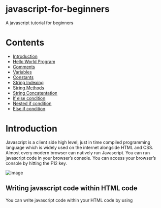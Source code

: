 # javascript-for-beginners
A javascript tutorial for beginners

# Contents
- [Introduction](https://github.com/SpaciousCoder78/javascript-for-beginners/blob/main/README.md#introduction) [](url)
- [Hello World Program](https://github.com/SpaciousCoder78/javascript-for-beginners#creating-a-hello-world-program) [](url)
- [Comments](https://github.com/SpaciousCoder78/javascript-for-beginners#comments) [](url)
- [Variables](https://github.com/SpaciousCoder78/javascript-for-beginners#variables) [](url)
- [Constants](https://github.com/SpaciousCoder78/javascript-for-beginners/blob/main/README.md#constants) [](url)
- [String Indexing](https://github.com/SpaciousCoder78/javascript-for-beginners/blob/main/README.md#string-indexing) [](url)
- [String Methods](https://github.com/SpaciousCoder78/javascript-for-beginners/blob/main/README.md#string-methods) [](url)
- [String Concatentation](https://github.com/SpaciousCoder78/javascript-for-beginners/blob/main/README.md#string-concatenation) [](url)
- [If else condition](https://github.com/SpaciousCoder78/javascript-for-beginners/blob/main/README.md#if-else-condition) [](url)
- [Nested if condition](https://github.com/SpaciousCoder78/javascript-for-beginners/blob/main/README.md#nested-if-condition) [](url)
- [Else if condition](https://github.com/SpaciousCoder78/javascript-for-beginners/blob/main/README.md#nested-if-condition) [](url)

# Introduction


Javascript is a client side high level, just in time compiled programming language which is widely used on the internet alongside HTML and CSS. 
Almost every modern browser can natively run Javascript.
You can run javascript code in your browser’s console.
You can access your browser’s console by hitting the F12 key.
 
![image](https://user-images.githubusercontent.com/88923986/174623199-e18ceb0f-19a4-4da3-b4f1-e4d203dcc7b8.png)

## Writing javascript code within HTML code
You can write javascript code within your HTML code by using <script> tag. All the javascript code goes within the tags.
 ![image](https://user-images.githubusercontent.com/88923986/174623842-5c2a5442-5907-4889-a2ac-4e8a669f34fb.png)

 
Or you can create a separate .js file and link it in your HTML code.
 
 ![image](https://user-images.githubusercontent.com/88923986/174623896-9e2c3c88-184b-4536-a76d-9976d5611b42.png)

# Creating a hello world program
Just like in python, the length of hello world program in javascript is just one line.

![image](https://user-images.githubusercontent.com/88923986/174624105-8dcd4431-e796-43a2-a3f0-b60f7d25467f.png)

# Comments

Comments are used for documentation purposes and are not executed when the program runs.
In Javascript you can add comments using //

 ![image](https://user-images.githubusercontent.com/88923986/175223617-0474e3e2-bb23-463b-891d-3e99171dfeea.png)

# Variables
Variables can store some information and the stored information can be changed at a later time
## Declaring a variable
We can declare a variable by typing “var variablename=value;”
We can also use 'let' instead of var
 
![image](https://user-images.githubusercontent.com/88923986/175541294-1fbe79f9-729a-4f99-9c81-99a8ba84a4ca.png)
## Using a variable
We can use a variable anywhere by mentioning it. 

![image](https://user-images.githubusercontent.com/88923986/175541410-59342ed8-9cdc-4150-9758-a769acf28e50.png)
## Changing value of a variable
We can change the value of a variable by redefining it. We do not have to mention var while redefining a variable.

![image](https://user-images.githubusercontent.com/88923986/175541645-d3e07a7c-0afe-4195-8e61-0e858e18194e.png)

## Rules for naming a variable

We need to follow certain rules while naming variables. Not following the rules will get us some errors.

Rules:
- Variable cannot start with a number(eg. 1value)
- We can use only underscore(_) or dollarsign($) in the beginning of a variable name
- We cannot use spaces while naming variables
 
# Constants
Constants, unlike variables, have a fixed value, which means that the value of a constant cannot be changed.

## Declaring a constant
We have to use 'const' before defining a constant
 
![image](https://user-images.githubusercontent.com/88923986/176846631-2739e3bc-e034-48b9-8665-ef827681f666.png)
 
# String Indexing
 When we declare a string, we can access individual characters of the string using index numbers. Index numbers start from zero.
 
![image](https://user-images.githubusercontent.com/88923986/176847596-4e755718-0b94-49e9-ae73-66434c9859b1.png)

## Printing a character of the string

We can print a character of the string using "variablename[indexnumber]"

![image](https://user-images.githubusercontent.com/88923986/176848471-c5f07feb-529c-41c0-9ac5-79514c82d09e.png)

## Length of the string
 
We can find the length of the string using "variablename.length"
 
![image](https://user-images.githubusercontent.com/88923986/176848785-3a4668eb-c5ac-425a-a717-9164fe661f22.png)
 
## Last Index of a string

We can find the last index of a string using "variablename.length-1"

![image](https://user-images.githubusercontent.com/88923986/176849133-2bd3c338-5be5-4c74-80cf-7c853dac6b06.png)
 
# String Methods
When dealing with strings, we can use methods like trim(), toUpperCase(), toLowercase() and string slicing.

## trim() method
 This method is used to remove whitespaces in a string
 
 ![image](https://user-images.githubusercontent.com/88923986/176851495-735d4c6d-716e-43fd-bbc4-86671b761620.png)

## toUpperCase() Method
 This method changes the text in the string to uppercase 
 
 ![image](https://user-images.githubusercontent.com/88923986/176852687-ac4fe6d5-312d-4a90-bab6-828c1f3dfada.png)

## toLowerCase() Method
 This method changes the text in the string to lowercase
 
 ![image](https://user-images.githubusercontent.com/88923986/176852980-a1367d43-40ee-4d68-b39b-4b1c8b9f4431.png)

## String Slicing
 We can slice a string by mentioning parameters using slice() function
 
 ![image](https://user-images.githubusercontent.com/88923986/176853669-db821336-d336-4317-8edd-6a3d99bbf1ba.png)
 
## typeof operator
 We can use typeof operator to find the datatype of a variable
 
 ![image](https://user-images.githubusercontent.com/88923986/176859090-42436b1a-77f5-4a48-b924-553427cefaa9.png)

## Converting number to string
 We can convert a number to string by concatenating it with ""
 
 ![image](https://user-images.githubusercontent.com/88923986/176860008-1c9549e0-b5c3-42b7-8a7d-628f91032b1c.png)

 
## Converting string to number
 
We can convert a string to number by adding a plus sign before the string
 
 ![image](https://user-images.githubusercontent.com/88923986/176860314-eb5efdaf-0453-4c74-947e-77645ad6a9d4.png)
 
# String Concatenation 
 
 We can concatenate (add) two strings by using the plus(+) sign between the two strings
 
 ![image](https://user-images.githubusercontent.com/88923986/176861265-b6e6c177-fd20-4e12-9e31-bbb17a87676d.png)
 
# If else condition
We can use if else condition using relational operators like >, <, =, ==, != etc

![image](https://user-images.githubusercontent.com/88923986/179539302-4052f5de-b62b-476e-8260-5682e068d0ab.png)
![image](https://user-images.githubusercontent.com/88923986/179539747-db7707fd-d6b7-41aa-b24d-199bfc139c90.png)

# Nested if condition

![image](https://user-images.githubusercontent.com/88923986/183103710-ccc8ffda-f30e-43bf-92e9-cc4612b97d45.png)

# Else if condition

![image](https://user-images.githubusercontent.com/88923986/183104433-86d1c1b4-8ebc-46e1-904f-ea7e45c1ddf2.png)








 

 





